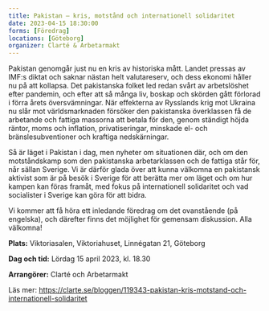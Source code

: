 ```yaml
---
title: Pakistan – kris, motstånd och internationell solidaritet 
date: 2023-04-15 18:30:00
forms: [Föredrag]
locations: [Göteborg]
organizer: Clarté & Arbetarmakt
---
```

Pakistan genomgår just nu en kris av historiska mått. Landet pressas av IMF:s diktat och saknar nästan helt valutareserv, och dess ekonomi håller nu på att kollapsa. Det pakistanska folket led redan svårt av arbetslöshet efter pandemin, och efter att så många liv, boskap och skörden gått förlorad i förra årets översvämningar. När effekterna av Rysslands krig mot Ukraina nu slår mot världsmarknaden försöker den pakistanska överklassen få de arbetande och fattiga massorna att betala för den, genom ständigt höjda räntor, moms och inflation, privatiseringar, minskade el- och bränslesubventioner och kraftiga nedskärningar.

Så är läget i Pakistan i dag, men nyheter om situationen där, och om den motståndskamp som den pakistanska arbetarklassen och de fattiga står för, når sällan Sverige. Vi är därför glada över att kunna välkomna en pakistansk aktivist som är på besök i Sverige för att berätta mer om läget och om hur kampen kan föras framåt, med fokus på internationell solidaritet och vad socialister i Sverige kan göra för att bidra.

Vi kommer att få höra ett inledande föredrag om det ovanstående (på engelska), och därefter finns det möjlighet för gemensam diskussion. Alla välkomna!

**Plats:** Viktoriasalen, Viktoriahuset, Linnégatan 21, Göteborg 

**Dag och tid:** Lördag 15 april 2023, kl. 18.30

**Arrangörer:** Clarté och Arbetarmakt

Läs mer: https://clarte.se/bloggen/119343-pakistan-kris-motstand-och-internationell-solidaritet